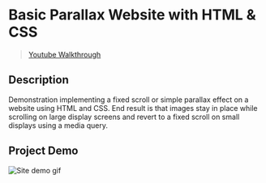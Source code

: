 # **Basic Parallax Website with HTML & CSS**
> [Youtube Walkthrough](https://www.youtube.com/watch?v=JttTcnidSdQ&list=WL&index=2)

## **Description**
Demonstration implementing a fixed scroll or simple parallax effect on a website using HTML and CSS. End result is that images stay in place while scrolling on large display screens and revert to a fixed scroll on small displays using a media query. 

## **Project Demo**
![Site demo gif](./img/demo_fixed_scroll_website.gif)